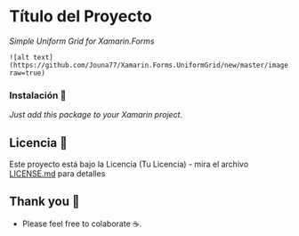 # Título del Proyecto

_Simple Uniform Grid for Xamarin.Forms_


```
![alt text](https://github.com/Jouna77/Xamarin.Forms.UniformGrid/new/master/image.png?raw=true)
```

### Instalación 🔧

_Just add this package to your Xamarin project._

## Licencia 📄

Este proyecto está bajo la Licencia (Tu Licencia) - mira el archivo [LICENSE.md](LICENSE.md) para detalles

## Thank you 🎁
* Please feel free to colaborate ☕.
